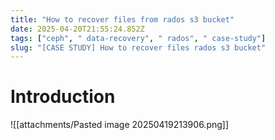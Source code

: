 ```yaml
---
title: "How to recover files from rados s3 bucket"
date: 2025-04-20T21:55:24.852Z
tags: ["ceph", " data-recovery", " rados", " case-study"]
slug: "[CASE STUDY] How to recover files rados s3 bucket"
---
```


# Introduction

![[attachments/Pasted image 20250419213906.png]]